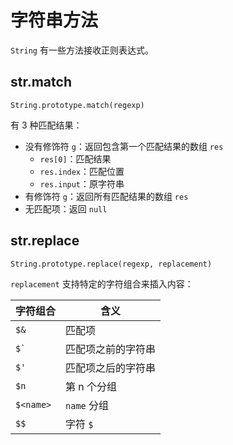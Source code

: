 # 字符串方法

`String` 有一些方法接收正则表达式。

## str.match

`String.prototype.match(regexp)`

有 3 种匹配结果：

- 没有修饰符 `g`：返回包含第一个匹配结果的数组 `res`
  - `res[0]`：匹配结果
  - `res.index`：匹配位置
  - `res.input`：原字符串
- 有修饰符 `g`：返回所有匹配结果的数组 `res`
- 无匹配项：返回 `null`

## str.replace

`String.prototype.replace(regexp, replacement)`

`replacement` 支持特定的字符组合来插入内容：

| 字符组合  | 含义               |
| --------- | ------------------ |
| `$&`      | 匹配项             |
| `` $` ``  | 匹配项之前的字符串 |
| `$'`      | 匹配项之后的字符串 |
| `$n`      | 第 n 个分组        |
| `$<name>` | `name` 分组        |
| `$$`      | 字符 `$`           |
